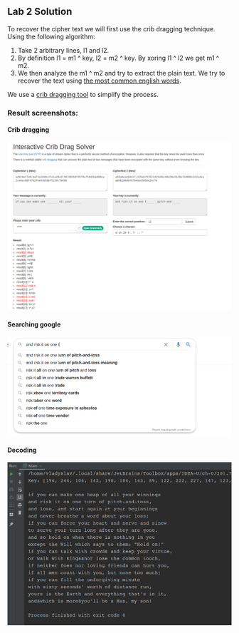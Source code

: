 ## Lab 2 Solution

To recover the cipher text we will first use the crib
dragging technique. Using the following algorithm:

1. Take 2 arbitrary lines, l1 and l2.
2. By definition l1 = m1 ^ key, l2 = m2 ^ key. By xoring l1 ^ l2 we get m1 ^ m2. 
3. We then analyze the m1 ^ m2 and try to extract the plain text. We try to recover the text
using [the most common english words](https://en.wikipedia.org/wiki/Most_common_words_in_English).

We use a [crib dragging tool](https://lzutao.github.io/cribdrag/) to simplify the process.

### Result screenshots:

#### Crib dragging

![Crib drag](/lab2/crib_drag.png?raw=true "Optional Title")

#### Searching google

![Google search](/lab2/risk_it_on_one.png?raw=true "Optional Title")

#### Decoding

![Decoded text](/lab2/run_decode.png?raw=true)
